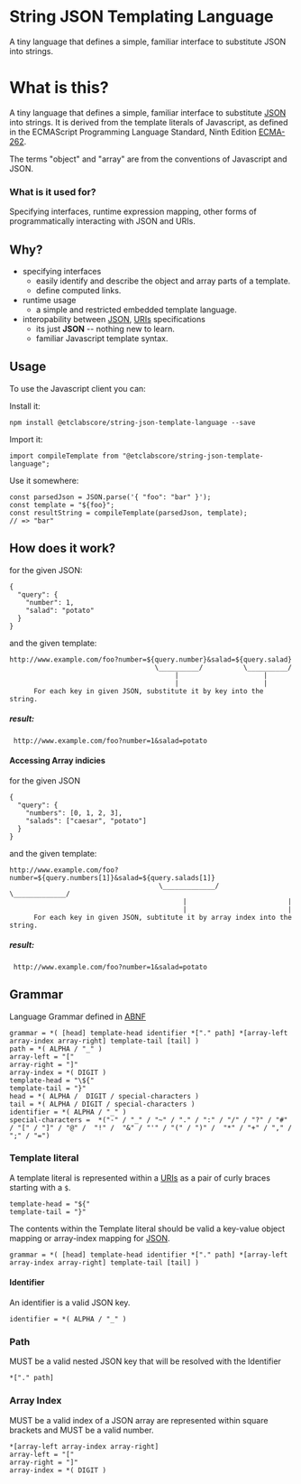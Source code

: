# String JSON Templating Language
A tiny language that defines a simple, familiar interface to substitute JSON into strings.

# What is this?
A tiny language that defines a simple, familiar interface to substitute [JSON](https://tools.ietf.org/html/rfc7159) into strings. It is derived from the template literals of Javascript, as defined in the ECMAScript Programming Language Standard, Ninth Edition [ECMA-262](https://www.ecma-international.org/ecma-262/9.0/index.html#sec-template-literals).

The terms "object" and "array" are from the conventions of Javascript and JSON.

### What is it used for?

Specifying interfaces, runtime expression mapping, other forms of programmatically interacting with JSON and URIs.

## Why?
- specifying interfaces
  - easily identify and describe the object and array parts of a template.
  - define computed links.
- runtime usage
  - a simple and restricted embedded template language.
- interopability between [JSON](https://tools.ietf.org/html/rfc7159), [URIs](https://tools.ietf.org/html/rfc3986) specifications
  - its just **JSON** -- nothing new to learn.
  - familiar Javascript template syntax.

## Usage

To use the Javascript client you can:

Install it:
```
npm install @etclabscore/string-json-template-language --save
```

Import it:
```
import compileTemplate from "@etclabscore/string-json-template-language";
```

Use it somewhere:
```
const parsedJson = JSON.parse('{ "foo": "bar" }');
const template = "${foo}";
const resultString = compileTemplate(parsedJson, template);
// => "bar"
```

## How does it work?


for the given JSON:

```
{
  "query": {
    "number": 1,
    "salad": "potato"
  }
}
```

and the given template:

```
http://www.example.com/foo?number=${query.number}&salad=${query.salad}
                                    \__________/          \__________/
                                         |                     |
                                         |                     |
      For each key in given JSON, substitute it by key into the string.
```

##### result:

```
 http://www.example.com/foo?number=1&salad=potato
```

#### Accessing Array indicies

for the given JSON

```
{
  "query": {
    "numbers": [0, 1, 2, 3],
    "salads": ["caesar", "potato"]
  }
}
```

and the given template:

```
http://www.example.com/foo?number=${query.numbers[1]}&salad=${query.salads[1]}
                                     \_____________/          \_____________/
                                           |                         |
                                           |                         |
      For each key in given JSON, subtitute it by array index into the string.
```

##### result:

```
 http://www.example.com/foo?number=1&salad=potato
```


## Grammar

Language Grammar defined in [ABNF](https://tools.ietf.org/html/rfc5234)

```ABNF
grammar = *( [head] template-head identifier *["." path] *[array-left array-index array-right] template-tail [tail] )
path = *( ALPHA / "_" )
array-left = "["
array-right = "]"
array-index = *( DIGIT )
template-head = "\${"
template-tail = "}"
head = *( ALPHA /  DIGIT / special-characters )
tail = *( ALPHA / DIGIT / special-characters )
identifier = *( ALPHA / "_" )
special-characters =  *("-" / "_" / "~" / "." / ":" / "/" / "?" / "#" / "[" / "]" / "@" /  "!" /  "&" / "'" / "(" / ")" /  "*" / "+" / "," / ";" / "=")
```


### Template literal
A template literal is represented within a [URIs](https://tools.ietf.org/html/rfc3986) as a pair of curly braces starting with a `$`.

```ABNF
template-head = "${"
template-tail = "}"
```

The contents within the Template literal should be valid a key-value object mapping or array-index mapping for [JSON](https://tools.ietf.org/html/rfc7159).

```
grammar = *( [head] template-head identifier *["." path] *[array-left array-index array-right] template-tail [tail] )
```

#### Identifier
An identifier is a valid JSON key.
```ABNF
identifier = *( ALPHA / "_" )
```

### Path
MUST be a valid nested JSON key that will be resolved with the Identifier

```ABNF
*["." path]
```

### Array Index
MUST be a valid index of a JSON array are represented within square brackets and MUST be a valid number.

```ABNF
*[array-left array-index array-right]
array-left = "["
array-right = "]"
array-index = *( DIGIT )
```
